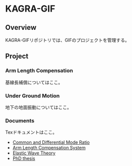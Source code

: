# KAGRA-GIF
## Overview
KAGRA-GIFリポジトリでは、GIFのプロジェクトを管理する。

## Project
### Arm Length Compensation 
基線長補償についてはここ。

### Under Ground Motion
地下の地面振動についてはここ。

### Documents
Texドキュメントはここ。

* [Common and Differential Mode Ratio](https://github.com/MiyoKouseki/kagra-gif/blob/master/Documents/cdmr/main.pdf)
* [Arm Length Compensation System](https://github.com/MiyoKouseki/kagra-gif/blob/master/Documents/arm_length_compensation/main.pdf)
* [Elastic Wave Theory](https://github.com/MiyoKouseki/kagra-gif/blob/master/Documents/elastic-wave-theory/main.pdf)
* [PhD thesis](https://github.com/MiyoKouseki/kagra-gif/blob/master/Documents/phd_thesis/main.pdf)